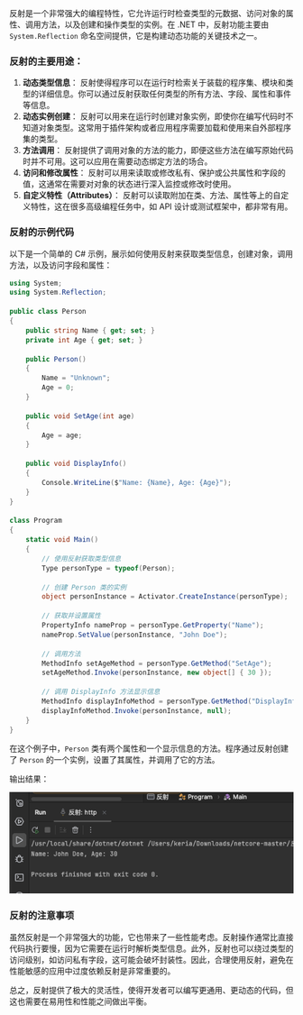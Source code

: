 反射是一个非常强大的编程特性，它允许运行时检查类型的元数据、访问对象的属性、调用方法，以及创建和操作类型的实例。在 .NET 中，反射功能主要由 `System.Reflection` 命名空间提供，它是构建动态功能的关键技术之一。

### 反射的主要用途：

1. **动态类型信息**： 反射使得程序可以在运行时检索关于装载的程序集、模块和类型的详细信息。你可以通过反射获取任何类型的所有方法、字段、属性和事件等信息。
2. **动态实例创建**： 反射可以用来在运行时创建对象实例，即使你在编写代码时不知道对象类型。这常用于插件架构或者应用程序需要加载和使用来自外部程序集的类型。
3. **方法调用**： 反射提供了调用对象的方法的能力，即便这些方法在编写原始代码时并不可用。这可以应用在需要动态绑定方法的场合。
4. **访问和修改属性**： 反射可以用来读取或修改私有、保护或公共属性和字段的值，这通常在需要对对象的状态进行深入监控或修改时使用。
5. **自定义特性（Attributes）**： 反射可以读取附加在类、方法、属性等上的自定义特性，这在很多高级编程任务中，如 API 设计或测试框架中，都非常有用。

### 反射的示例代码

以下是一个简单的 C# 示例，展示如何使用反射来获取类型信息，创建对象，调用方法，以及访问字段和属性：

```c#
using System;
using System.Reflection;

public class Person
{
    public string Name { get; set; }
    private int Age { get; set; }

    public Person()
    {
        Name = "Unknown";
        Age = 0;
    }

    public void SetAge(int age)
    {
        Age = age;
    }

    public void DisplayInfo()
    {
        Console.WriteLine($"Name: {Name}, Age: {Age}");
    }
}

class Program
{
    static void Main()
    {
        // 使用反射获取类型信息
        Type personType = typeof(Person);

        // 创建 Person 类的实例
        object personInstance = Activator.CreateInstance(personType);

        // 获取并设置属性
        PropertyInfo nameProp = personType.GetProperty("Name");
        nameProp.SetValue(personInstance, "John Doe");

        // 调用方法
        MethodInfo setAgeMethod = personType.GetMethod("SetAge");
        setAgeMethod.Invoke(personInstance, new object[] { 30 });

        // 调用 DisplayInfo 方法显示信息
        MethodInfo displayInfoMethod = personType.GetMethod("DisplayInfo");
        displayInfoMethod.Invoke(personInstance, null);
    }
}
```

在这个例子中，`Person` 类有两个属性和一个显示信息的方法。程序通过反射创建了 `Person` 的一个实例，设置了其属性，并调用了它的方法。

输出结果：

![image-20240410100541647](assets/image-20240410100541647.png)

### 反射的注意事项

虽然反射是一个非常强大的功能，它也带来了一些性能考虑。反射操作通常比直接代码执行要慢，因为它需要在运行时解析类型信息。此外，反射也可以绕过类型的访问级别，如访问私有字段，这可能会破坏封装性。因此，合理使用反射，避免在性能敏感的应用中过度依赖反射是非常重要的。

总之，反射提供了极大的灵活性，使得开发者可以编写更通用、更动态的代码，但这也需要在易用性和性能之间做出平衡。